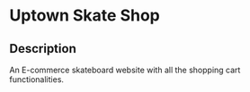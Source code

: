 # Uptown Skate Shop
## Description
An E-commerce skateboard website with all the shopping cart functionalities.
